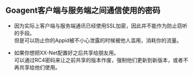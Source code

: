 ## Goagent客户端与服务端之间通信使用的密码
+ 因为实际上客户端与服务端通讯已经使用SSL加密，因此并不能作为防止窃听的手段。<br>
  但是可以防止你的Appid被不小心泄露的时候被他人滥用，消耗你的流量。

+ 如果你想把XX-Net配置好之后共享给朋友用。<br>
  可以通过RC4密码来让之前共享的版本作废，强制他们更新到新版本，或者不再共享给他们使用。
